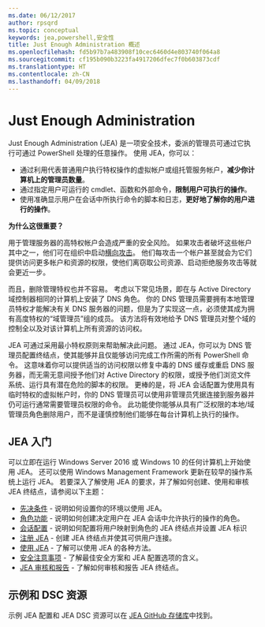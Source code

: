 ```yaml
---
ms.date: 06/12/2017
author: rpsqrd
ms.topic: conceptual
keywords: jea,powershell,安全性
title: Just Enough Administration 概述
ms.openlocfilehash: fd5b97b7a483908f10cec6460d4e803740f064a8
ms.sourcegitcommit: cf195b090b3223fa4917206dfec7f0b603873cdf
ms.translationtype: HT
ms.contentlocale: zh-CN
ms.lasthandoff: 04/09/2018
---
```

# <a name="just-enough-administration"></a>Just Enough Administration

Just Enough Administration (JEA) 是一项安全技术，委派的管理员可通过它执行可通过 PowerShell 处理的任意操作。
使用 JEA，你可以：

- 通过利用代表普通用户执行特权操作的虚拟帐户或组托管服务帐户，**减少你计算机上的管理员数量**。
- 通过指定用户可运行的 cmdlet、函数和外部命令，**限制用户可执行的操作**。
- 使用准确显示用户在会话中所执行命令的脚本和日志，**更好地了解你的用户进行的操作**。

**为什么这很重要？**

用于管理服务器的高特权帐户会造成严重的安全风险。
如果攻击者破坏这些帐户其中之一，他们可在组织中启动[横向攻击](http://aka.ms/pth)。
他们每攻击一个帐户甚至就会为它们提供访问更多帐户和资源的权限，使他们离窃取公司资源、启动拒绝服务攻击等就会更近一步。

而且，删除管理特权也并不容易。
考虑以下常见场景，即在与 Active Directory 域控制器相同的计算机上安装了 DNS 角色。
你的 DNS 管理员需要拥有本地管理员特权才能解决有关 DNS 服务器的问题，但是为了实现这一点，必须使其成为拥有高度特权的“域管理员”组的成员。
该方法将有效地给予 DNS 管理员对整个域的控制全以及对该计算机上所有资源的访问权。

JEA 可通过采用最小特权原则来帮助解决此问题。
通过 JEA，你可以为 DNS 管理员配置终结点，使其能够并且仅能够访问完成工作所需的所有 PowerShell 命令。
这意味着你可以提供适当的访问权限以修复中毒的 DNS 缓存或重启 DNS 服务器，而无需无意间授予他们对 Active Directory 的权限，或授予他们浏览文件系统、运行具有潜在危险的脚本的权限。
更棒的是，将 JEA 会话配置为使用具有临时特权的虚拟帐户时，你的 DNS 管理员可以使用非管理员凭据连接到服务器并仍可运行通常需要管理员权限的命令。
此功能使你能够从具有广泛权限的本地/域管理员角色删除用户，而不是谨慎控制他们能够在每台计算机上执行的操作。

## <a name="get-started-with-jea"></a>JEA 入门

可以立即在运行 Windows Server 2016 或 Windows 10 的任何计算机上开始使用 JEA。
还可以使用 Windows Management Framework 更新在较早的操作系统上运行 JEA。
若要深入了解使用 JEA 的要求，并了解如何创建、使用和审核 JEA 终结点，请参阅以下主题：

- [先决条件](prerequisites.md) - 说明如何设置你的环境以使用 JEA。
- [角色功能](role-capabilities.md) - 说明如何创建决定用户在 JEA 会话中允许执行的操作的角色。
- [会话配置](session-configurations.md) - 说明如何配置将用户映射到角色的 JEA 终结点并设置 JEA 标识
- [注册 JEA](register-jea.md) - 创建 JEA 终结点并使其可供用户连接。
- [使用 JEA](using-jea.md) - 了解可以使用 JEA 的各种方法。
- [安全注意事项](security-considerations.md) - 了解最佳安全方案和 JEA 配置选项的含义。
- [JEA 审核和报告](audit-and-report.md) - 了解如何审核和报告 JEA 终结点。

## <a name="samples-and-dsc-resource"></a>示例和 DSC 资源

示例 JEA 配置和 JEA DSC 资源可以在 [JEA GitHub 存储库](https://github.com/PowerShell/JEA)中找到。